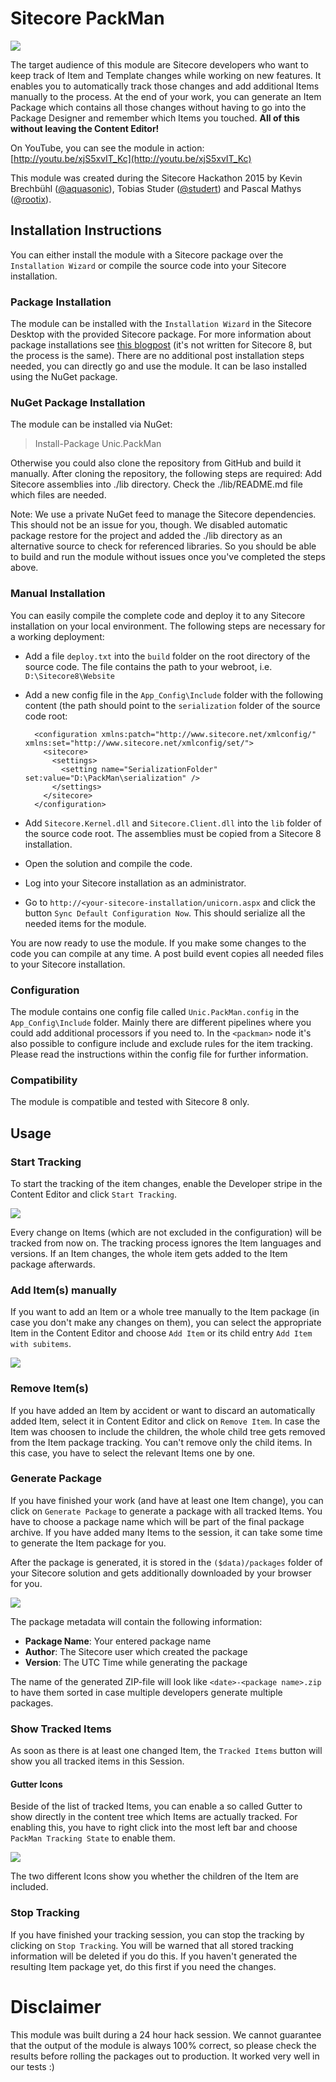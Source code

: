 # Sitecore PackMan

![](images/packman-logo.png)

The target audience of this module are Sitecore developers who want to keep track of Item and Template changes while working on new features. It enables you to automatically track those changes and add additional Items manually to the process. At the end of your work, you can generate an Item Package which contains all those changes without having to go into the Package Designer and remember which Items you touched. **All of this without leaving the Content Editor!**

On YouTube, you can see the module in action: [http://youtu.be/xjS5xvIT_Kc](http://youtu.be/xjS5xvIT_Kc)

This module was created during the Sitecore Hackathon 2015 by Kevin Brechbühl ([@aquasonic](https://twitter.com/aquasonic)), Tobias Studer ([@studert](https://twitter.com/studert)) and Pascal Mathys ([@rootix](https://twitter.com/rootix)).

## Installation Instructions
You can either install the module with a Sitecore package over the `Installation Wizard` or compile the source code into your Sitecore installation.

### Package Installation
The module can be installed with the `Installation Wizard` in the Sitecore Desktop with the provided Sitecore package. For more information about package installations see [this blogpost](http://sitecoreguild.blogspot.ch/2013/03/quickstart-installing-sitecore-packages.html) (it's not written for Sitecore 8, but the process is the same). There are no additional post installation steps needed, you can directly go and use the module.
It can be laso installed using the NuGet package.

### NuGet Package Installation

The module can be installed via NuGet:

> Install-Package Unic.PackMan

Otherwise you could also clone the repository from GitHub and build it manually. After cloning the repository, the following steps are required:
Add Sitecore assemblies into ./lib directory. Check the ./lib/README.md file which files are needed.

Note: We use a private NuGet feed to manage the Sitecore dependencies. This should not be an issue for you, though. We disabled automatic package restore for the project and added the ./lib directory as an alternative source to check for referenced libraries. So you should be able to build and run the module without issues once you've completed the steps above.

### Manual Installation
You can easily compile the complete code and deploy it to any Sitecore installation on your local environment. The following steps are necessary for a working deployment:

- Add a file `deploy.txt` into the `build` folder on the root directory of the source code. The file contains the path to your webroot, i.e. `D:\Sitecore8\Website`
- Add a new config file in the `App_Config\Include` folder with the following content (the path should point to the `serialization` folder of the source code root:

		<configuration xmlns:patch="http://www.sitecore.net/xmlconfig/" xmlns:set="http://www.sitecore.net/xmlconfig/set/">
		  <sitecore>
		    <settings>
		      <setting name="SerializationFolder" set:value="D:\PackMan\serialization" />
		    </settings>
		  </sitecore>
		</configuration>

- Add `Sitecore.Kernel.dll` and `Sitecore.Client.dll` into the `lib` folder of the source code root. The assemblies must be copied from a Sitecore 8 installation.
- Open the solution and compile the code.
- Log into your Sitecore installation as an administrator.
- Go to `http://<your-sitecore-installation/unicorn.aspx` and click the button `Sync Default Configuration Now`. This should serialize all the needed items for the module.

You are now ready to use the module. If you make some changes to the code you can compile at any time. A post build event copies all needed files to your Sitecore installation. 

### Configuration
The module contains one config file called `Unic.PackMan.config` in the `App_Config\Include` folder. Mainly there are different pipelines where you could add additional processors if you need to. In the `<packman>` node it's also possible to configure include and exclude rules for the item tracking. Please read the instructions within the config file for further information.

### Compatibility
The module is compatible and tested with Sitecore 8 only.

## Usage

### Start Tracking
To start the tracking of the item changes, enable the Developer stripe in the Content Editor and click `Start Tracking`.

![](images/ribbon-inactive.png)

Every change on Items (which are not excluded in the configuration) will be tracked from now on. The tracking process ignores the Item languages and versions. If an Item changes, the whole item gets added to the Item package afterwards.

### Add Item(s) manually

If you want to add an Item or a whole tree manually to the Item package (in case you don't make any changes on them), you can select the appropriate Item in the Content Editor and choose `Add Item` or its child entry `Add Item with subitems`.

![](images/ribbon-active.png)

### Remove Item(s)

If you have added an Item by accident or want to discard an automatically added Item, select it in Content Editor and click on `Remove Item`. In case the Item was choosen to include the children, the whole child tree gets removed from the Item package tracking. You can't remove only the child items. In this case, you have to select the relevant Items one by one.

### Generate Package

If you have finished your work (and have at least one Item change), you can click on `Generate Package` to generate a package with all tracked Items. You have to choose a package name which will be part of the final package archive. If you have added many Items to the session, it can take some time to generate the Item package for you.

After the package is generated, it is stored in the `($data)/packages` folder of your Sitecore solution and gets additionally downloaded by your browser for you.

![](images/generate-package.png)

The package metadata will contain the following information:

- **Package Name**: Your entered package name
- **Author**: The Sitecore user which created the package
- **Version**: The UTC Time while generating the package

The name of the generated ZIP-file will look like `<date>-<package name>.zip` to have them sorted in case multiple developers generate multiple packages.

### Show Tracked Items

As soon as there is at least one changed Item, the `Tracked Items` button will show you all tracked items in this Session.

#### Gutter Icons
Beside of the list of tracked Items, you can enable a so called Gutter to show directly in the content tree which Items are actually tracked. For enabling this, you have to right click into the most left bar and choose `PackMan Tracking State` to enable them.

![](images/gutter-icons.png)

The two different Icons show you whether the children of the Item are included.

### Stop Tracking

If you have finished your tracking session, you can stop the tracking by clicking on `Stop Tracking`. You will be warned that all stored tracking information will be deleted if you do this. If you haven't generated the resulting Item package yet, do this first if you need the changes.

# Disclaimer

This module was built during a 24 hour hack session. We cannot guarantee that the output of the module is always 100% correct, so please check the results before rolling the packages out to production. It worked very well in our tests :)
